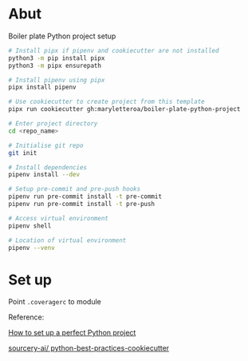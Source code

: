 # Abut 
Boiler plate Python project setup

```bash
# Install pipx if pipenv and cookiecutter are not installed
python3 -m pip install pipx
python3 -m pipx ensurepath

# Install pipenv using pipx
pipx install pipenv

# Use cookiecutter to create project from this template
pipx run cookiecutter gh:maryletteroa/boiler-plate-python-project

# Enter project directory
cd <repo_name>

# Initialise git repo
git init

# Install dependencies
pipenv install --dev

# Setup pre-commit and pre-push hooks
pipenv run pre-commit install -t pre-commit
pipenv run pre-commit install -t pre-push

# Access virtual environment
pipenv shell

# Location of virtual environment
pipenv --venv

```

# Set up

Point `.coveragerc` to module 

Reference:

[How to set up a perfect Python project](https://sourcery.ai/blog/python-best-practices)

[ sourcery-ai/
python-best-practices-cookiecutter](https://github.com/sourcery-ai/python-best-practices-cookiecutter)